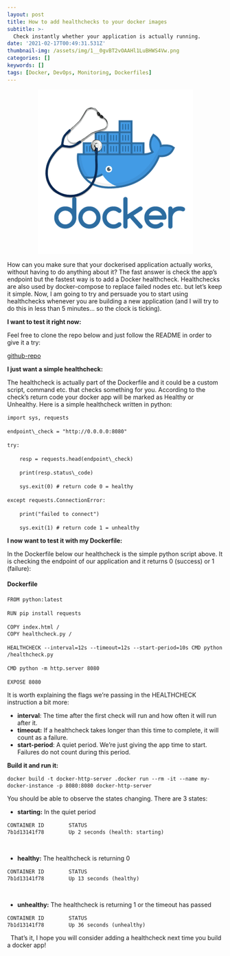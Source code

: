 ```yaml
---
layout: post
title: How to add healthchecks to your docker images
subtitle: >-
  Check instantly whether your application is actually running.
date: '2021-02-17T00:49:31.531Z'
thumbnail-img: /assets/img/1__0gvBT2vOAAHl1LuBHWS4Vw.png
categories: []
keywords: []
tags: [Docker, DevOps, Monitoring, Dockerfiles]
---
```


<p align="center">
  <img src="/assets/img/1__0gvBT2vOAAHl1LuBHWS4Vw.png">
</p>

How can you make sure that your dockerised application actually works, without having to do anything about it? The fast answer is check the app’s endpoint but the fastest way is to add a Docker healthcheck. Healthchecks are also used by docker-compose to replace failed nodes etc. but let’s keep it simple. Now, I am going to try and persuade you to start using healthchecks whenever you are building a new application (and I will try to do this in less than 5 minutes… so the clock is ticking).

**I want to test it right now:**

Feel free to clone the repo below and just follow the README in order to give it a try:

[github-repo](https://github.com/gtarnaras/docker-http-server.git)

**I just want a simple healthcheck:**

The healthcheck is actually part of the Dockerfile and it could be a custom script, command etc. that checks something for you. According to the check’s return code your docker app will be marked as Healthy or Unhealthy. Here is a simple healthcheck written in python:

```
import sys, requests

endpoint\_check = "http://0.0.0.0:8080"

try:

    resp = requests.head(endpoint\_check)

    print(resp.status\_code)

    sys.exit(0) # return code 0 = healthy

except requests.ConnectionError:

    print("failed to connect")

    sys.exit(1) # return code 1 = unhealthy
```

**I now want to test it with my Dockerfile:**

In the Dockerfile below our healthcheck is the simple python script above. It is checking the endpoint of our application and it returns 0 (success) or 1 (failure):

#### Dockerfile

```
FROM python:latest

RUN pip install requests

COPY index.html /
COPY healthcheck.py /

HEALTHCHECK --interval=12s --timeout=12s --start-period=10s CMD python /healthcheck.py

CMD python -m http.server 8080

EXPOSE 8080
```

It is worth explaining the flags we’re passing in the HEALTHCHECK instruction a bit more:

*   **interval**: The time after the first check will run and how often it will run after it.
*   **timeout:** If a healthcheck takes longer than this time to complete, it will count as a failure.
*   **start-period**: A quiet period. We’re just giving the app time to start. Failures do not count during this period.

**Build it and run it:**

```
docker build -t docker-http-server .docker run --rm -it --name my-docker-instance -p 8080:8080 docker-http-server
```

You should be able to observe the states changing. There are 3 states:

*   **starting:** In the quiet period
```
CONTAINER ID        STATUS
7b1d13141f78        Up 2 seconds (health: starting)
```
&nbsp;
*   **healthy:** The healthcheck is returning 0
```
CONTAINER ID        STATUS
7b1d13141f78        Up 13 seconds (healthy)
```
&nbsp;
*   **unhealthy:** The healthcheck is returning 1 or the timeout has passed
```
CONTAINER ID        STATUS
7b1d13141f78        Up 36 seconds (unhealthy)
```
&nbsp;
That’s it, I hope you will consider adding a healthcheck next time you build a docker app!